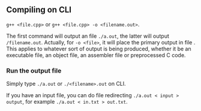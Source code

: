 ## Compiling on CLI
`g++ <file.cpp>` or `g++ <file.cpp> -o <filename.out>`.

The first command will output an file `./a.out`, the latter will output `/filename.out`.
Actually, for `-o <file>`, it will place the primary output in file <file>. This applies to whatever sort of output is being produced, whether it be an executable file, an object file, an assembler file or preprocessed C code.

### Run the output file
Simply type `./a.out` or `./<filename>.out` on CLI.

If you have an input file, you can do file redirecting `./a.out < input > output`, for example `./a.out < in.txt > out.txt`.
